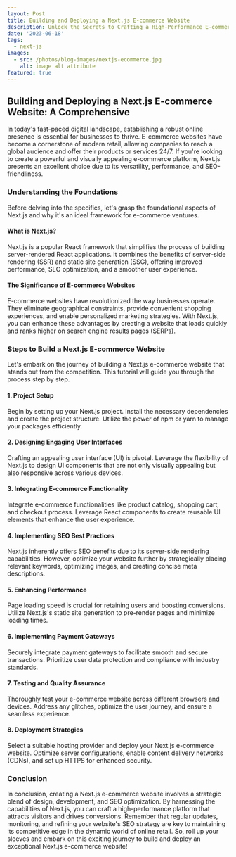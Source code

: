```yaml
---
layout: Post
title: Building and Deploying a Next.js E-commerce Website
description: Unlock the Secrets to Crafting a High-Performance E-commerce Website with Next.js! 🚀 Dive into our comprehensive tutorial that guides you through every step of building and deploying a visually stunning and SEO-optimized online store. From setting up your project to integrating payment gateways and implementing SEO best practices, this guide has you covered. Stay ahead in the competitive world of online retail with Next.js's power. Read now!
date: '2023-06-18'
tags:
  - next-js
images:
  - src: /photos/blog-images/nextjs-ecommerce.jpg
    alt: image alt attribute
featured: true
---
```


## Building and Deploying a Next.js E-commerce Website: A Comprehensive 

In today's fast-paced digital landscape, establishing a robust online presence is essential for businesses to thrive. E-commerce websites have become a cornerstone of modern retail, allowing companies to reach a global audience and offer their products or services 24/7. If you're looking to create a powerful and visually appealing e-commerce platform, Next.js presents an excellent choice due to its versatility, performance, and SEO-friendliness.

### Understanding the Foundations

Before delving into the specifics, let's grasp the foundational aspects of Next.js and why it's an ideal framework for e-commerce ventures.

#### What is Next.js?

Next.js is a popular React framework that simplifies the process of building server-rendered React applications. It combines the benefits of server-side rendering (SSR) and static site generation (SSG), offering improved performance, SEO optimization, and a smoother user experience.

#### The Significance of E-commerce Websites

E-commerce websites have revolutionized the way businesses operate. They eliminate geographical constraints, provide convenient shopping experiences, and enable personalized marketing strategies. With Next.js, you can enhance these advantages by creating a website that loads quickly and ranks higher on search engine results pages (SERPs).

### Steps to Build a Next.js E-commerce Website

Let's embark on the journey of building a Next.js e-commerce website that stands out from the competition. This tutorial will guide you through the process step by step.

#### 1. **Project Setup**

Begin by setting up your Next.js project. Install the necessary dependencies and create the project structure. Utilize the power of npm or yarn to manage your packages efficiently.

#### 2. **Designing Engaging User Interfaces**

Crafting an appealing user interface (UI) is pivotal. Leverage the flexibility of Next.js to design UI components that are not only visually appealing but also responsive across various devices.

#### 3. **Integrating E-commerce Functionality**

Integrate e-commerce functionalities like product catalog, shopping cart, and checkout process. Leverage React components to create reusable UI elements that enhance the user experience.

#### 4. **Implementing SEO Best Practices**

Next.js inherently offers SEO benefits due to its server-side rendering capabilities. However, optimize your website further by strategically placing relevant keywords, optimizing images, and creating concise meta descriptions.

#### 5. **Enhancing Performance**

Page loading speed is crucial for retaining users and boosting conversions. Utilize Next.js's static site generation to pre-render pages and minimize loading times.

#### 6. **Implementing Payment Gateways**

Securely integrate payment gateways to facilitate smooth and secure transactions. Prioritize user data protection and compliance with industry standards.

#### 7. **Testing and Quality Assurance**

Thoroughly test your e-commerce website across different browsers and devices. Address any glitches, optimize the user journey, and ensure a seamless experience.

#### 8. **Deployment Strategies**

Select a suitable hosting provider and deploy your Next.js e-commerce website. Optimize server configurations, enable content delivery networks (CDNs), and set up HTTPS for enhanced security.

### Conclusion

In conclusion, creating a Next.js e-commerce website involves a strategic blend of design, development, and SEO optimization. By harnessing the capabilities of Next.js, you can craft a high-performance platform that attracts visitors and drives conversions. Remember that regular updates, monitoring, and refining your website's SEO strategy are key to maintaining its competitive edge in the dynamic world of online retail. So, roll up your sleeves and embark on this exciting journey to build and deploy an exceptional Next.js e-commerce website!